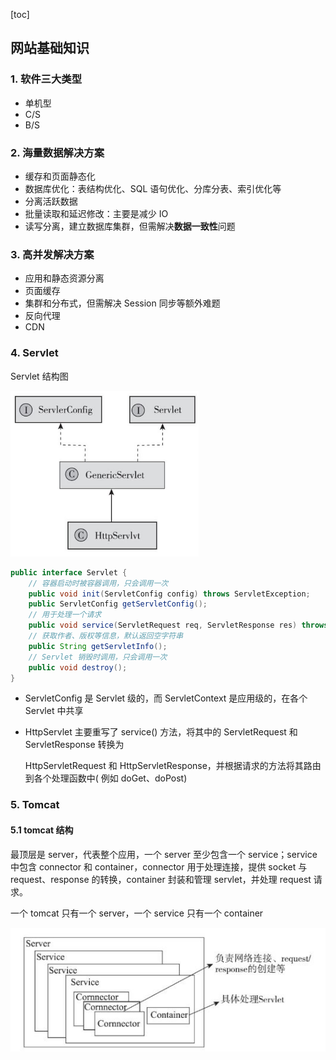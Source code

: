 [toc]

## 网站基础知识

### 1. 软件三大类型

- 单机型
- C/S
- B/S



### 2. 海量数据解决方案

- 缓存和页面静态化
- 数据库优化：表结构优化、SQL 语句优化、分库分表、索引优化等
- 分离活跃数据
- 批量读取和延迟修改：主要是减少 IO
- 读写分离，建立数据库集群，但需解决**数据一致性**问题



### 3. 高并发解决方案

- 应用和静态资源分离
- 页面缓存
- 集群和分布式，但需解决 Session 同步等额外难题
- 反向代理
- CDN



### 4. Servlet

Servlet 结构图

<img src="img/servlet结构图.jpg" style="zoom:60%" />

``` java
public interface Servlet {
    // 容器启动时被容器调用，只会调用一次
    public void init(ServletConfig config) throws ServletException;
    public ServletConfig getServletConfig();
    // 用于处理一个请求
    public void service(ServletRequest req, ServletResponse res) throws Servlet Exception, IOException;
    // 获取作者、版权等信息，默认返回空字符串
    public String getServletInfo();
    // Servlet 销毁时调用，只会调用一次
    public void destroy();
}
```

- ServletConfig 是 Servlet 级的，而 ServletContext 是应用级的，在各个Servlet 中共享

- HttpServlet 主要重写了 service() 方法，将其中的 ServletRequest 和 ServletResponse 转换为

  HttpServletRequest 和 HttpServletResponse，并根据请求的方法将其路由到各个处理函数中( 例如 doGet、doPost) 



### 5. Tomcat

#### 5.1 tomcat 结构

最顶层是 server，代表整个应用，一个 server 至少包含一个 service；service 中包含 connector 和 container，connector 用于处理连接，提供 socket 与 request、response 的转换，container 封装和管理 servlet，并处理 request 请求。

一个 tomcat 只有一个 server，一个 service 只有一个 container



<img src="img/tomcat结构图.jpg" />